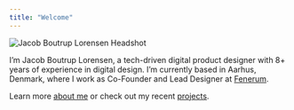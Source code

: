 ```yaml
---
title: "Welcome"
---
```


<img src="/images/jbl.jpg" alt="Jacob Boutrup Lorensen Headshot" class="profile-image">

I’m Jacob Boutrup Lorensen, a tech-driven digital product designer with 8+ years of experience in digital design. I’m currently based in Aarhus, Denmark, where I work as Co-Founder and Lead Designer at <a href="https://www.fenerum.com" target="_blank">Fenerum</a>.

Learn more <a href="/about">about me</a> or check out my recent <a href="/projects">projects</a>.